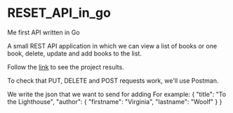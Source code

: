 # RESET_API_in_go
Me first API written in Go 

A small REST API application in which we can view a list of books or one book, delete, update and add books to the list.


Follow the [link](http://127.0.0.1:8000/books) to see the project results.

To check that PUT, DELETE and POST requests work, we'll use Postman. 

We write the json that we want to send for adding
For example:
{
    "title": "To the Lighthouse",
    "author": {
        "firstname": "Virginia",
        "lastname": "Woolf"
    }
}

